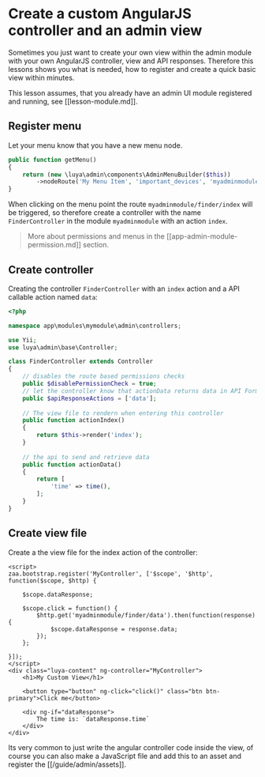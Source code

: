 # Create a custom AngularJS controller and an admin view

Sometimes you just want to create your own view within the admin module with your own AngularJS controller, view and API responses. Therefore this lessons shows you what is needed, how to register and create a quick basic view within minutes.

This lesson assumes, that you already have an admin UI module registered and running, see [[lesson-module.md]].

## Register menu

Let your menu know that you have a new menu node.

```php
public function getMenu()
{
    return (new \luya\admin\components\AdminMenuBuilder($this))
        ->nodeRoute('My Menu Item', 'important_devices', 'myadminmodule/finder/index');
}
```

When clicking on the menu point the route `myadminmodule/finder/index` will be triggered, so therefore create a controller with the name `FinderController` in the module `myadminmodule` with an action `index`.

> More about permissions and menus in the [[app-admin-module-permission.md]] section.

## Create controller

Creating the controller `FinderController` with an `index` action and a API callable action named `data`:

```php
<?php

namespace app\modules\mymodule\admin\controllers;

use Yii;
use luya\admin\base\Controller;

class FinderController extends Controller
{
    // disables the route based permissions checks
    public $disablePermissionCheck = true;
    // let the controller know that actionData returns data in API Format (JSON).
    public $apiResponseActions = ['data'];
    
    // The view file to rendern when entering this controller
    public function actionIndex()
    {
        return $this->render('index');
    }
    
    // the api to send and retrieve data
    public function actionData()
    {
        return [
            'time' => time(),
        ];    
    }
}
```

## Create view file

Create a the view file for the index action of the controller:

```
<script>
zaa.bootstrap.register('MyController', ['$scope', '$http', function($scope, $http) {

    $scope.dataResponse;

    $scope.click = function() {
        $http.get('myadminmodule/finder/data').then(function(response) {
            $scope.dataResponse = response.data;        
        });
    };
    
}]);
</script>
<div class="luya-content" ng-controller="MyController">
    <h1>My Custom View</h1>
    
    <button type="button" ng-click="click()" class="btn btn-primary">Click me</button>
    
    <div ng-if="dataResponse">
        The time is: `dataResponse.time`
    </div>
</div>
```

Its very common to just write the angular controller code inside the view, of course you can also make a JavaScript file and add this to an asset and register the [[/guide/admin/assets]].
